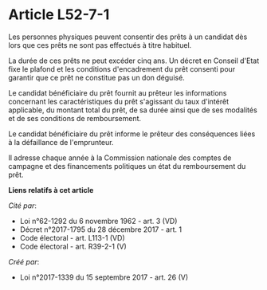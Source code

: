 # Article L52-7-1

Les personnes physiques peuvent consentir des prêts à un candidat dès lors que ces prêts ne sont pas effectués à titre
habituel.

La durée de ces prêts ne peut excéder cinq ans. Un décret en Conseil d'Etat fixe le plafond et les conditions d'encadrement
du prêt consenti pour garantir que ce prêt ne constitue pas un don déguisé.

Le candidat bénéficiaire du prêt fournit au prêteur les informations concernant les caractéristiques du prêt s'agissant du
taux d'intérêt applicable, du montant total du prêt, de sa durée ainsi que de ses modalités et de ses conditions de
remboursement.

Le candidat bénéficiaire du prêt informe le prêteur des conséquences liées à la défaillance de l'emprunteur.

Il adresse chaque année à la Commission nationale des comptes de campagne et des financements politiques un état du
remboursement du prêt.

**Liens relatifs à cet article**

_Cité par_:

  - Loi n°62-1292 du 6 novembre 1962 - art. 3 (VD)
  - Décret n°2017-1795 du 28 décembre 2017 - art. 1
  - Code électoral - art. L113-1 (VD)
  - Code électoral - art. R39-2-1 (V)

_Créé par_:

  - Loi n°2017-1339 du 15 septembre 2017 - art. 26 (V)
